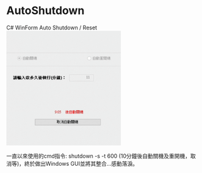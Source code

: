 # AutoShutdown
C# WinForm Auto Shutdown / Reset
<br />
<img src="https://github.com/Ming-HC/AutoShutdown/blob/87c398eaa817a28dde4a668d7da87424e86afa4d/AutoShutdown.gif" width="300" />

一直以來使用的cmd指令: shutdown -s -t 600 (10分鐘後自動關機及重開機，取消等)，終於做出Windows GUI並將其整合...感動落淚。
